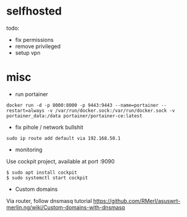 # selfhosted

todo:
- fix permissions
- remove privileged
- setup vpn

# misc

- run portainer

`docker run -d -p 8000:8000 -p 9443:9443 --name=portainer --restart=always -v /var/run/docker.sock:/var/run/docker.sock -v portainer_data:/data portainer/portainer-ce:latest`

- fix pihole / network bullshit

`sudo ip route add default via 192.168.50.1`

- monitoring

Use cockpit project, available at port <hostname>:9090

```
$ sudo apt install cockpit
$ sudo systemctl start cockpit
```

- Custom domains
  
Via router, follow dnsmasq tutorial https://github.com/RMerl/asuswrt-merlin.ng/wiki/Custom-domains-with-dnsmasq
